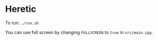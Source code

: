 # Heretic

To run: `./run.sh`

You can use full screen by changing `FULLSCREEN` to `true` in `src/main.cpp`.
